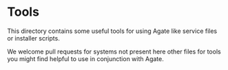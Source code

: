 # Tools

This directory contains some useful tools for using Agate like service files or installer scripts.

We welcome pull requests for systems not present here other files for tools you might find helpful to use in conjunction with Agate.
